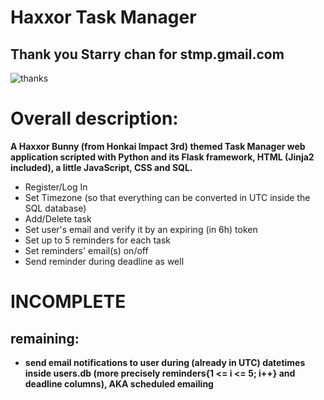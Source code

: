 # Haxxor Task Manager
## Thank you Starry chan for stmp.gmail.com
![thanks](https://img.wattpad.com/76ac3646960f79f0953839da5ad50dcd3a22e197/68747470733a2f2f73332e616d617a6f6e6177732e636f6d2f776174747061642d6d656469612d736572766963652f53746f7279496d6167652f7343654b717242756675487049513d3d2d3534373535323236372e313531626465303062333734376533323436363234313936383636302e6a7067?s=fit&w=720&h=720)

# Overall description:
**A Haxxor Bunny (from Honkai Impact 3rd) themed Task Manager web application scripted with Python and its Flask framework, HTML (Jinja2 included), a little JavaScript, CSS and SQL.**

- Register/Log In
- Set Timezone (so that everything can be converted in UTC inside the SQL database)
- Add/Delete task
- Set user's email and verify it by an expiring (in 6h) token
- Set up to 5 reminders for each task
- Set reminders' email(s) on/off
- Send reminder during deadline as well

# INCOMPLETE
## remaining:
- **send email notifications to user during (already in UTC) datetimes inside users.db (more precisely reminders{1 <= i <= 5; i++} and deadline columns), AKA scheduled emailing**
